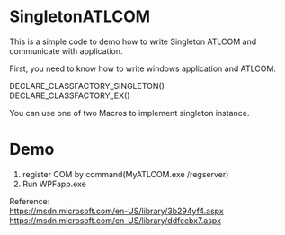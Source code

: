 # SingletonATLCOM
This is a simple code to demo how to write Singleton ATLCOM and communicate with application.  

First, you need to know how to write windows application and ATLCOM.  
  
DECLARE_CLASSFACTORY_SINGLETON()  
DECLARE_CLASSFACTORY_EX()  
  
You can use one of two Macros to implement singleton instance.  
  
  
# Demo
1. register COM by command(MyATLCOM.exe /regserver)  
2. Run WPFapp.exe
  
  
Reference:  
https://msdn.microsoft.com/en-US/library/3b294yf4.aspx  
https://msdn.microsoft.com/en-US/library/ddfccbx7.aspx  
